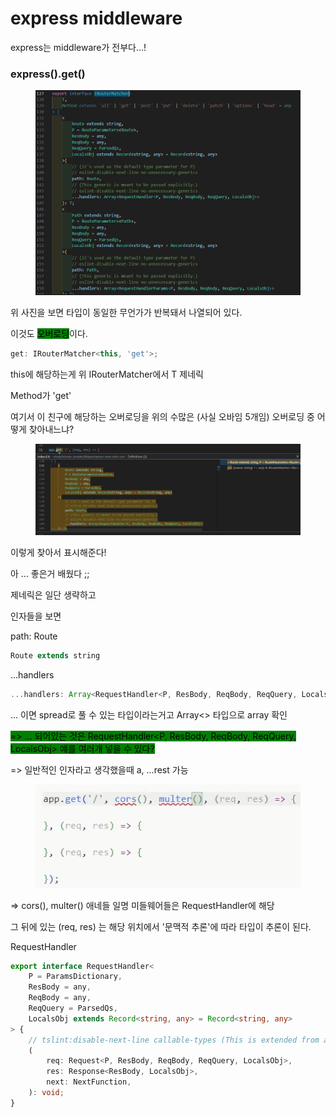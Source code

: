 # express middleware

express는 middleware가 전부다...!

### express().get()

<figure><img src="../../.gitbook/assets/image (16).png" alt=""><figcaption></figcaption></figure>

위 사진을 보면 타입이 동일한 무언가가 반복돼서 나열되어 있다.

이것도 <mark style="background-color:green;">오버로딩</mark>이다.&#x20;



```typescript
get: IRouterMatcher<this, 'get'>;
```

this에 해당하는게 위 IRouterMatcher에서 T 제네릭

Method가 'get'



여기서 이 친구에 해당하는 오버로딩을 위의 수많은 (사실 오바임 5개임) 오버로딩 중 어떻게 찾아내느냐?

<figure><img src="../../.gitbook/assets/image (23).png" alt=""><figcaption></figcaption></figure>

이렇게 찾아서 표시해준다!



아 ... 좋은거 배웠다 ;;

제네릭은 일단 생략하고&#x20;

인자들을 보면&#x20;

path: Route&#x20;

```typescript
Route extends string
```



...handlers

```typescript
...handlers: Array<RequestHandler<P, ResBody, ReqBody, ReqQuery, LocalsObj>>
```

... 이면 spread로 풀 수 있는 타입이라는거고 Array<> 타입으로 array 확인

<mark style="background-color:green;">=> ... 되어있는 것은 RequestHandler\<P, ResBody, ReqBody, ReqQuery, LocalsObj> 얘를 여러개 넣을 수 있다?</mark>

\=> 일반적인 인자라고 생각했을때 a, ...rest 가능

<figure><img src="../../.gitbook/assets/image (19).png" alt=""><figcaption></figcaption></figure>

\=> cors(), multer() 애네들 일명 미들웨어들은  RequestHandler에 해당

그 뒤에 있는 (req, res) 는 해당 위치에서 '문맥적 추론'에 따라 타입이 추론이 된다.



RequestHandler

```typescript
export interface RequestHandler<
    P = ParamsDictionary,
    ResBody = any,
    ReqBody = any,
    ReqQuery = ParsedQs,
    LocalsObj extends Record<string, any> = Record<string, any>
> {
    // tslint:disable-next-line callable-types (This is extended from and can't extend from a type alias in ts<2.2)
    (
        req: Request<P, ResBody, ReqBody, ReqQuery, LocalsObj>,
        res: Response<ResBody, LocalsObj>,
        next: NextFunction,
    ): void;
}
```







